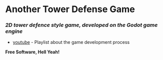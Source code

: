 # Another Tower Defense Game
### _2D tower defence style game, developed on the Godot game engine_



- [youtube] - Playlist about the game development process















**Free Software, Hell Yeah!**

[youtube]: <https://www.youtube.com/watch?v=wXjcjYT4WvQ&list=PLJn3nbk2RjwQp8ebI8qlrHn95T0vFEx85>
